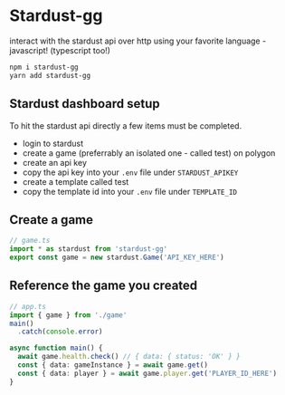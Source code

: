 # Stardust-gg

interact with the stardust api over http using your favorite language - javascript! (typescript too!)

```bash
npm i stardust-gg
yarn add stardust-gg
```

## Stardust dashboard setup

To hit the stardust api directly a few items must be completed.
- login to stardust
- create a game (preferrably an isolated one - called test) on polygon
- create an api key
- copy the api key into your `.env` file under `STARDUST_APIKEY`
- create a template called test
- copy the template id into your `.env` file under `TEMPLATE_ID`

## Create a game

```ts
// game.ts
import * as stardust from 'stardust-gg'
export const game = new stardust.Game('API_KEY_HERE')
```

## Reference the game you created

```ts
// app.ts
import { game } from './game'
main()
  .catch(console.error)

async function main() {
  await game.health.check() // { data: { status: 'OK' } }
  const { data: gameInstance } = await game.get()
  const { data: player } = await game.player.get('PLAYER_ID_HERE')
}
```
